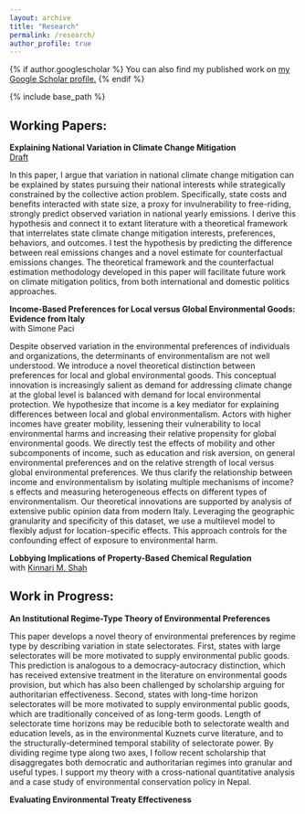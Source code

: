 ```yaml
---
layout: archive
title: "Research"
permalink: /research/
author_profile: true
---
```


{% if author.googlescholar %}
  You can also find my published work on <u><a href="{{author.googlescholar}}">my Google Scholar profile</a>.</u>
{% endif %}

{% include base_path %}



## Working Papers:



**Explaining National Variation in Climate Change Mitigation**
<br> [Draft](http://sam-houskeeper.github.io/files/Papers/Explaining_National_Variation_in_Climate_Change_Mitigation_Draft_10_11_23.pdf)
<!-- status in italics, draft link, appendix link -->
<!--  draft links like this [Available here](http://sam-houskeeper.github.io/files/CV_10_2023.pdf) -->

In this paper, I argue that variation in national climate change mitigation can be explained by states pursuing their national interests while strategically constrained by the collective action problem. Specifically, state costs and benefits interacted with state size, a proxy for invulnerability to free-riding, strongly predict observed variation in national yearly emissions. I derive this hypothesis and connect it to extant literature with a theoretical framework that interrelates state climate change mitigation interests, preferences, behaviors, and outcomes. I test the hypothesis by predicting the difference between real emissions changes and a novel estimate for counterfactual emissions changes. The theoretical framework and the counterfactual estimation methodology developed in this paper will facilitate future work on climate mitigation politics, from both international and domestic politics approaches.


**Income-Based Preferences for Local versus Global Environmental Goods: Evidence from Italy**
<br> with Simone Paci

Despite observed variation in the environmental preferences of individuals and organizations, the determinants of environmentalism are not well understood. We introduce a novel theoretical distinction between preferences for local and global environmental goods. This conceptual innovation is increasingly salient as demand for addressing climate change at the global level is balanced with demand for local environmental protection. We hypothesize that income is a key mediator for explaining differences between local and global environmentalism. Actors with higher incomes have greater mobility, lessening their vulnerability to local environmental harms and increasing their relative propensity for global environmental goods. We directly test the effects of mobility and other subcomponents of income, such as education and risk aversion, on general environmental preferences and on the relative strength of local versus global environmental preferences. We thus clarify the relationship between income and environmentalism by isolating multiple mechanisms of income?s effects and measuring heterogeneous effects on different types of environmentalism. Our theoretical innovations are supported by analysis of extensive public opinion data from modern Italy. Leveraging the geographic granularity and specificity of this dataset, we use a multilevel model to flexibly adjust for location-specific effects. This approach controls for the confounding effect of exposure to environmental harm.


**Lobbying Implications of Property-Based Chemical Regulation**
<br> with [Kinnari M. Shah](https://www.kinnarimshah.com)



## Work in Progress:



**An Institutional Regime-Type Theory of Environmental Preferences**

This paper develops a novel theory of environmental preferences by regime type by describing variation in state selectorates. First, states with large selectorates will be more motivated to supply environmental public goods. This prediction is analogous to a democracy-autocracy distinction, which has received extensive treatment in the literature on environmental goods provision, but which has also been challenged by scholarship arguing for authoritarian effectiveness. Second, states with long-time horizon selectorates will be more motivated to supply environmental public goods, which are traditionally conceived of as long-term goods. Length of selectorate time horizons may be reducible both to selectorate wealth and education levels, as in the environmental Kuznets curve literature, and to the structurally-determined temporal stability of selectorate power. By dividing regime type along two axes, I follow recent scholarship that disaggregates both democratic and authoritarian regimes into granular and useful types. I support my theory with a cross-national quantitative analysis and a case study of environmental conservation policy in Nepal.


**Evaluating Environmental Treaty Effectiveness**

